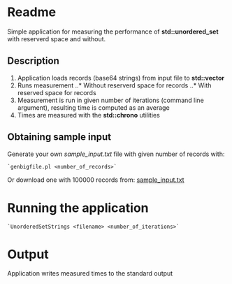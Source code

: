 # Readme

Simple application for measuring the performance of **std::unordered_set** with reserverd space and without.

## Description

1. Application loads records (base64 strings) from input file to **std::vector**
2. Runs measurement
..* Without reserverd space for records
..*  With reserved space for records
3. Measurement is run in given number of iterations (command line argument), resulting time is computed as an average
4. Times are measured with the **std::chrono** utilities

## Obtaining sample input

Generate your own *sample_input.txt* file with given number of records with:
	
	`genbigfile.pl <number_of_records>`
	
Or download one with 100000 records from: [sample_input.txt](https://uploadfiles.io/32348)

# Running the application

	`UnorderedSetStrings <filename> <number_of_iterations>`

# Output

Application writes measured times to the standard output